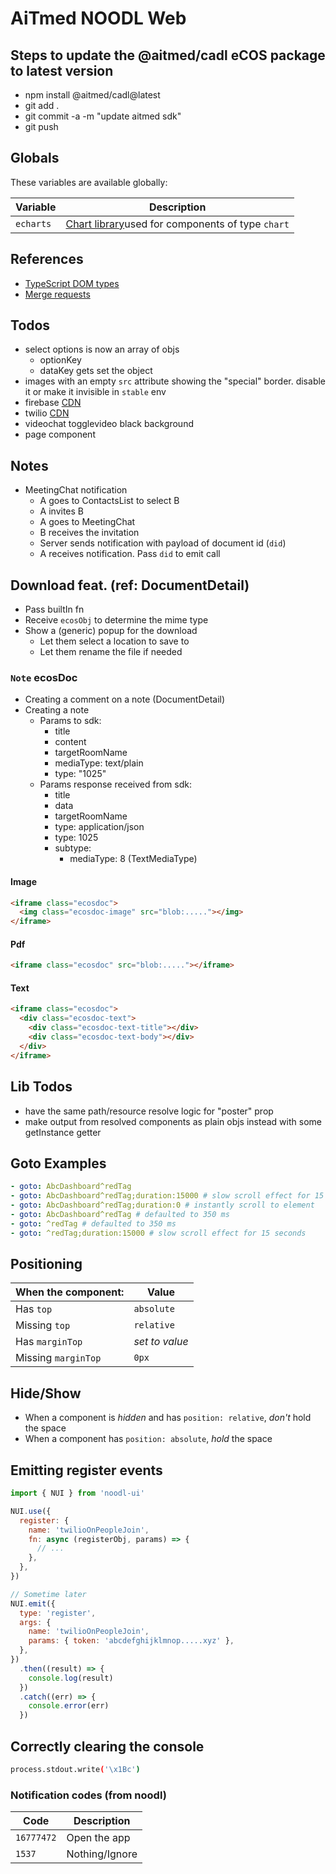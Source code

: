 # AiTmed NOODL Web

## Steps to update the @aitmed/cadl eCOS package to latest version

- npm install @aitmed/cadl@latest
- git add .
- git commit -a -m "update aitmed sdk"
- git push

## Globals

These variables are available globally:

| Variable  | Description                                                                                           |
| --------- | ----------------------------------------------------------------------------------------------------- |
| `echarts` | [Chart library](https://echarts.apache.org/examples/en/index.html)used for components of type `chart` |

## References

- [TypeScript DOM types](https://github.com/microsoft/TypeScript/blob/master/lib/lib.dom.d.ts)
- [Merge requests](https://gitlab.aitmed.com/help/user/project/merge_requests/index.md#checkout-merge-requests-locally)

## Todos

- select options is now an array of objs
  - optionKey
  - dataKey gets set the object
- images with an empty `src` attribute showing the "special" border. disable it or make it invisible in `stable` env
- firebase [CDN](https://firebase.google.com/docs/web/setup#node.js-apps_1)
- twilio [CDN](https://www.twilio.com/docs/video/javascript)
- videochat togglevideo black background
- page component

## Notes

- MeetingChat notification
  - A goes to ContactsList to select B
  - A invites B
  - A goes to MeetingChat
  - B receives the invitation
  - Server sends notification with payload of document id (`did`)
  - A receives notification. Pass `did` to emit call

## Download feat. (ref: DocumentDetail)

- Pass builtIn fn
- Receive `ecosObj` to determine the mime type
- Show a (generic) popup for the download
  - Let them select a location to save to
  - Let them rename the file if needed

### `Note` ecosDoc

- Creating a comment on a note (DocumentDetail)
- Creating a note
  - Params to sdk:
    - title
    - content
    - targetRoomName
    - mediaType: text/plain
    - type: "1025"
  - Params response received from sdk:
    - title
    - data
    - targetRoomName
    - type: application/json
    - type: 1025
    - subtype:
      - mediaType: 8 (TextMediaType)

#### Image

```html
<iframe class="ecosdoc">
  <img class="ecosdoc-image" src="blob:....."></img>
</iframe>
```

#### Pdf

```html
<iframe class="ecosdoc" src="blob:....."></iframe>
```

#### Text

```html
<iframe class="ecosdoc">
  <div class="ecosdoc-text">
    <div class="ecosdoc-text-title"></div>
    <div class="ecosdoc-text-body"></div>
  </div>
</iframe>
```

## Lib Todos

- have the same path/resource resolve logic for "poster" prop
- make output from resolved components as plain objs instead with some getInstance getter

## Goto Examples

```yml
- goto: AbcDashboard^redTag
- goto: AbcDashboard^redTag;duration:15000 # slow scroll effect for 15 seconds
- goto: AbcDashboard^redTag;duration:0 # instantly scroll to element
- goto: AbcDashboard^redTag # defaulted to 350 ms
- goto: ^redTag # defaulted to 350 ms
- goto: ^redTag;duration:15000 # slow scroll effect for 15 seconds
```

## Positioning

| When the component: | Value          |
| ------------------- | -------------- |
| Has `top`           | `absolute`     |
| Missing `top`       | `relative`     |
| Has `marginTop`     | _set to value_ |
| Missing `marginTop` | `0px`          |

## Hide/Show

- When a component is _hidden_ and has `position: relative`, _don't_ hold the space
- When a component has `position: absolute`, _hold_ the space

## Emitting register events

```js
import { NUI } from 'noodl-ui'

NUI.use({
  register: {
    name: 'twilioOnPeopleJoin',
    fn: async (registerObj, params) => {
      // ...
    },
  },
})

// Sometime later
NUI.emit({
  type: 'register',
  args: {
    name: 'twilioOnPeopleJoin',
    params: { token: 'abcdefghijklmnop.....xyz' },
  },
})
  .then((result) => {
    console.log(result)
  })
  .catch((err) => {
    console.error(err)
  })
```

## Correctly clearing the console

```bash
process.stdout.write('\x1Bc')
```

### Notification codes (from noodl)

| Code       | Description    |
| ---------- | -------------- |
| `16777472` | Open the app   |
| `1537`     | Nothing/Ignore |
